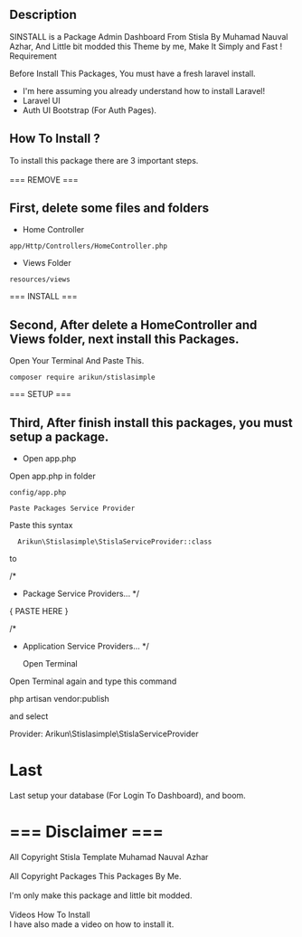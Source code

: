 ## Description

SINSTALL is a Package Admin Dashboard From Stisla By Muhamad Nauval Azhar, And Little bit modded this Theme by me, Make It Simply and Fast !
Requirement

Before Install This Packages, You must have a fresh laravel install.

  -  I'm here assuming you already understand how to install Laravel!
  -  Laravel UI
  -  Auth UI Bootstrap (For Auth Pages).

## How To Install ?

To install this package there are 3 important steps.
<br /> <br />
=== REMOVE ===

## First, delete some files and folders

   - Home Controller

```
app/Http/Controllers/HomeController.php

```

   - Views Folder

```
resources/views

```

=== INSTALL ===

## Second, After delete a HomeController and Views folder, next install this Packages.

Open Your Terminal And Paste This.

```
composer require arikun/stislasimple

```

=== SETUP ===

## Third, After finish install this packages, you must setup a package.

  -  Open app.php

Open app.php in folder

```
config/app.php
```

    Paste Packages Service Provider

Paste this syntax

```
  Arikun\Stislasimple\StislaServiceProvider::class

```
to

/*
 * Package Service Providers...
 */
  
 { PASTE HERE }
         
/*
 * Application Service Providers...
 */

    Open Terminal

Open Terminal again and type this command

php artisan vendor:publish

and select

Provider:  Arikun\Stislasimple\StislaServiceProvider



# Last

Last setup your database (For Login To Dashboard), and boom.

# === Disclaimer ===

All Copyright Stisla Template Muhamad Nauval Azhar <br /><br />
All Copyright Packages This Packages By Me.
<br /><br />
I'm only make this package and little bit modded.
<br /><br />
Videos How To Install
<br />
I have also made a video on how to install it.
